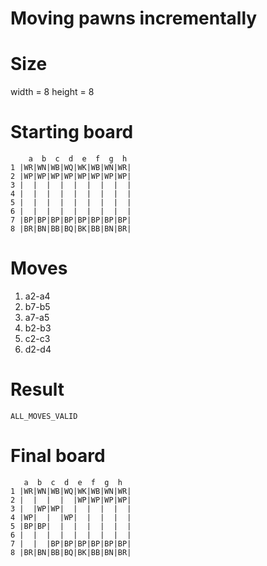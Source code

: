 # Moving pawns incrementally

# Size
width = 8
height = 8

# Starting board
```
    a  b  c  d  e  f  g  h
1 |WR|WN|WB|WQ|WK|WB|WN|WR|
2 |WP|WP|WP|WP|WP|WP|WP|WP|
3 |  |  |  |  |  |  |  |  |
4 |  |  |  |  |  |  |  |  |
5 |  |  |  |  |  |  |  |  |
6 |  |  |  |  |  |  |  |  |
7 |BP|BP|BP|BP|BP|BP|BP|BP|
8 |BR|BN|BB|BQ|BK|BB|BN|BR|
```
# Moves
1. a2-a4
2. b7-b5
3. a7-a5
4. b2-b3
5. c2-c3
6. d2-d4

# Result
`ALL_MOVES_VALID`

# Final board
```
   a  b  c  d  e  f  g  h
1 |WR|WN|WB|WQ|WK|WB|WN|WR|
2 |  |  |  |  |WP|WP|WP|WP|
3 |  |WP|WP|  |  |  |  |  |
4 |WP|  |  |WP|  |  |  |  |
5 |BP|BP|  |  |  |  |  |  |
6 |  |  |  |  |  |  |  |  |
7 |  |  |BP|BP|BP|BP|BP|BP|
8 |BR|BN|BB|BQ|BK|BB|BN|BR|
```